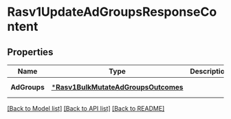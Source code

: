 # Rasv1UpdateAdGroupsResponseContent

## Properties
Name | Type | Description | Notes
------------ | ------------- | ------------- | -------------
**AdGroups** | [***Rasv1BulkMutateAdGroupsOutcomes**](RASv1BulkMutateAdGroupsOutcomes.md) |  | [default to null]

[[Back to Model list]](../README.md#documentation-for-models) [[Back to API list]](../README.md#documentation-for-api-endpoints) [[Back to README]](../README.md)

